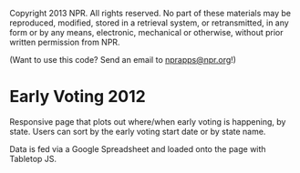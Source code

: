 Copyright 2013 NPR.  All rights reserved.  No part of these materials may be reproduced, modified, stored in a retrieval system, or retransmitted, in any form or by any means, electronic, mechanical or otherwise, without prior written permission from NPR.

(Want to use this code? Send an email to nprapps@npr.org!)

Early Voting 2012
============

Responsive page that plots out where/when early voting is happening, by state. Users can sort by the early voting start date or by state name.

Data is fed via a Google Spreadsheet and loaded onto the page with Tabletop JS.
